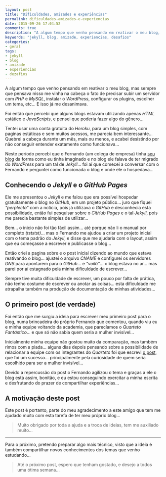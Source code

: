 ```yaml
---
layout: post
title: "Dificuldades, amizades e experiências"
permalink: dificuldades-amizades-e-experiencias
date: 2015-09-26 17:04:52
comments: true
description: "A algum tempo que venho pensando em reativar o meu blog, mas sempre que pensava nisso acabava desanimando... Descubra porque e como isso fou superado..."
keywords: "jekyll, blog, amizade, experiencias, desafios"
categories:
- geral
tags:
- jekyll
- blog
- amizade
- experiencias
- dezafios
---
```


A algum tempo que venho pensando em reativar o meu blog, mas sempre que pensava nisso me vinha na cabeça o fato de precisar subir um servidor com *PHP* e *MySQL*, instalar o *WordPress*, configurar os plugins, escolher um tema, etc... E isso já me desanimava.

Foi então que percebi que alguns blogs estavam utilizando apenas *HTML* estático e *JavaScripts*, e pensei que poderia fazer algo do gênero...

Tentei usar uma conta gratuita do *Heroku*, para um blog simples, com paginas estáticas e sem muitos acessos, me parecia bem interessante... Quebrei a cabeça durante um mês, mais ou menos, e acabei desistindo por não conseguir entender exatamente como funcionava...

Neste período percebi que o Fernando (um colega de empresa) tinha [seu blog](http://nandomoreira.me/) da forma como eu tinha imaginado e no blog ele falava de ter migrado do *WordPress* para um tal de *Jekyll*... foi aí que comecei a conversar com o Fernando e perguntei como funcionada o blog e onde ele o hospedava...

## Conhecendo o *Jekyll* e o *GitHub Pages*

Ele me apresentou o *Jekyll* e me falou que era possível hospedar gratuitamente o blog no *GitHub*, em um projeto público... juro que fiquei *"perplecto"* com a notícia, pois já utilizava o *GitHub* e desconhecia esta possibilidade, então fui pesquisar sobre o *GitHub Pages* e o tal *Jekyll*, pois me parecia bastante simples de utilizar...

Bem... o inicio não foi tão fácil assim... até porque não li o manual por completo *(tststst)*... mas o Fernando me ajudou a criar um projeto inicial com o tema padrão do *Jekyll*, e disse que me ajudaria com o layout, assim que eu começasse a escrever e publicasse o blog...

Então criei a pagina sobre e o post inicial dizendo ao mundo que estava reativando o blog... ajustei o arquivo *CNAME* e configurei os servidores *DNS* para apontarem para o *GitHub*... e *"voilà"*... o blog estava no ar... mas parei por aí estagnado pela minha dificuldade de escrever...

Sempre tive muita dificuldade de escrever, um pouco por falta de prática, não tenho costume de escrever ou anotar as coisas... esta dificuldade me atrapalha também na produção de documentação de minhas atividades...

## O primeiro post (de verdade)

Foi então que me surgiu a ideia para escrever meu primeiro post para o blog, numa brincadeira do próprio Fernando que comentou, quando viu eu e minha equipe voltando da academia, que parecíamos o *Quarteto Fantástico*... e que só não sabia quem seria a mulher invisível...

Inicialmente minha equipe não gostou muito da comparação, mas também rimos com a piada... alguns dias depois pensando sobre a possibilidade de relacionar a equipe com os integrantes do *Quarteto* foi que escrevi [o post](/fantastic_four/), que foi um sucesso... principalmente pela curiosidade de quem seria escolhido para ser a mulher invisível...

Devido a repercussão do post o Fernando agilizou o tema e graças a ele o blog está assim, bonitão, e eu estou conseguindo exercitar a minha escrita e desfrutando do prazer de compartilhar experiências...

## A motivação deste post

Este post é portanto, parte do meu agradecimento a este amigo que tem me ajudado muito com esta tarefa de ter meu próprio blog...

> Muito obrigado por toda a ajuda e a troca de ideias, tem me auxiliado muito...

***

Para o próximo, pretendo preparar algo mais técnico, visto que a ideia é também compartilhar novos conhecimentos dos temas que venho estudando...

> Até o próximo post, espero que tenham gostado, e desejo a todos uma ótima semana...
